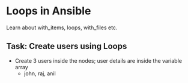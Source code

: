 # Loops in Ansible

Learn about with_items, loops, with_files etc.

## Task: Create users using Loops

- Create 3 users inside the nodes; user details are inside the variable array
  - john, raj, anil

